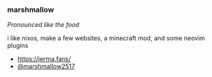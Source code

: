 ### marshmallow

_Pronounced like the food_

i like nixos, make a few websites, a minecraft mod, and some neovim plugins

- https://jerma.fans/
- [@marshmallow2517](https://twitter.com/marshmallow2517)
